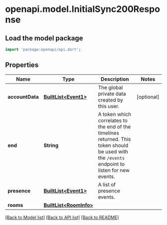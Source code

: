 # openapi.model.InitialSync200Response

## Load the model package
```dart
import 'package:openapi/api.dart';
```

## Properties
Name | Type | Description | Notes
------------ | ------------- | ------------- | -------------
**accountData** | [**BuiltList&lt;Event1&gt;**](Event1.md) | The global private data created by this user. | [optional] 
**end** | **String** | A token which correlates to the end of the timelines returned. This token should be used with the `/events` endpoint to listen for new events. | 
**presence** | [**BuiltList&lt;Event1&gt;**](Event1.md) | A list of presence events. | 
**rooms** | [**BuiltList&lt;RoomInfo&gt;**](RoomInfo.md) |  | 

[[Back to Model list]](../README.md#documentation-for-models) [[Back to API list]](../README.md#documentation-for-api-endpoints) [[Back to README]](../README.md)


